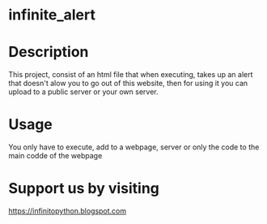 # infinite_alert

# Description
This project, consist of an html file that when executing, takes up an alert that doesn't alow you to go out of this website, then for using it you can upload to a public server or your own server.

# Usage 
You only have to execute, add to a webpage, server or only the code to the main codde of the webpage

# Support us by visiting 
https://infinitopython.blogspot.com
